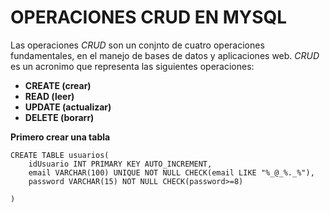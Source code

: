 # OPERACIONES CRUD EN MYSQL

Las operaciones *CRUD* son un conjnto de cuatro operaciones fundamentales, en el manejo de bases de datos y aplicaciones web. *CRUD* es un acronimo que representa las siguientes operaciones:

- **CREATE (crear)**
- **READ (leer)**
- **UPDATE (actualizar)**
- **DELETE (borarr)**

**Primero crear una tabla**

```
CREATE TABLE usuarios(
    idUsuario INT PRIMARY KEY AUTO_INCREMENT,
    email VARCHAR(100) UNIQUE NOT NULL CHECK(email LIKE "%_@_%._%"),
    password VARCHAR(15) NOT NULL CHECK(password>=8)

)
```
